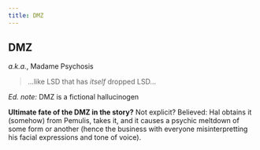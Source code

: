 ```yaml
---
title: DMZ
---
```


DMZ
---

*a.k.a.*, Madame Psychosis

> ...like LSD that has *itself* dropped LSD...

*Ed. note:* DMZ is a fictional hallucinogen

**Ultimate fate of the DMZ in the story?** Not explicit? Believed: Hal obtains
it (somehow) from Pemulis, takes it, and it causes a psychic meltdown of some
form or another (hence the business with everyone misinterpretting his facial
expressions and tone of voice).
